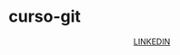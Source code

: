 # curso-git

<p align="center">
  <a href="https://www.linkedin.com/in/cristiano-da-silva-santos-72281254/" >
    LINKEDIN
  </a>
</p>
